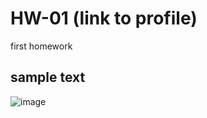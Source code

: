 # HW-01 (link to profile)
first homework 
## sample text 
![image](https://user-images.githubusercontent.com/96005062/227368020-e19e3669-c0b5-4ef9-860a-8ac2860dc281.png)
